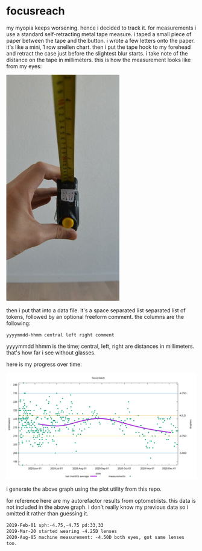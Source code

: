 # focusreach

my myopia keeps worsening.
hence i decided to track it.
for measurements i use a standard self-retracting metal tape measure.
i taped a small piece of paper between the tape and the button.
i wrote a few letters onto the paper.
it's like a mini, 1 row snellen chart.
then i put the tape hook to my forehead
and retract the case just before the slightest blur starts.
i take note of the distance on the tape in millimeters.
this is how the measurement looks like from my eyes:

![measuring the focus reach](measure.jpg)

then i put that into a data file.
it's a space separated list separated list of tokens,
followed by an optional freeform comment.
the columns are the following:

```
yyyymmdd-hhmm central left right comment
```

yyyymmdd hhmm is the time;
central, left, right are distances in millimeters.
that's how far i see without glasses.

here is my progress over time:

![graph of the data](plot.png)

i generate the above graph using the plot utility from this repo.

for reference here are my autorefactor results from optometrists.
this data is not included in the above graph.
i don't really know my previous data so i omitted it rather than guessing it.

```
2019-Feb-01 sph:-4.75,-4.75 pd:33,33
2019-Mar-20 started wearing -4.25D lenses
2020-Aug-05 machine measurement: -4.50D both eyes, got same lenses too.
```
